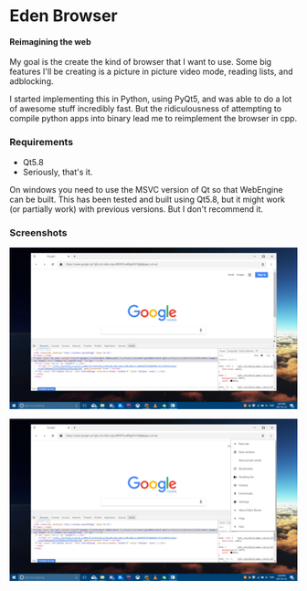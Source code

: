 # Eden Browser
#### Reimagining the web

My goal is the create the kind of browser that I want to use.  Some big features I'll be creating is a picture in picture video mode, reading lists, and adblocking.

I started implementing this in Python, using PyQt5, and was able to do a lot of awesome stuff incredibly fast.  But the ridiculousness of attempting to compile python apps into binary lead me to reimplement the browser in cpp.

### Requirements

- Qt5.8
- Seriously, that's it.


On windows you need to use the MSVC version of Qt so that WebEngine can be built.  This has been tested and built using Qt5.8, but it might work (or partially work) with previous versions.  But I don't recommend it.


### Screenshots


![Alt text](screenshots/jan25.png?raw=true "Eden 0.1.3")


![Alt text](screenshots/jan25-partial-menu.png?raw=true "Eden 0.1.3")